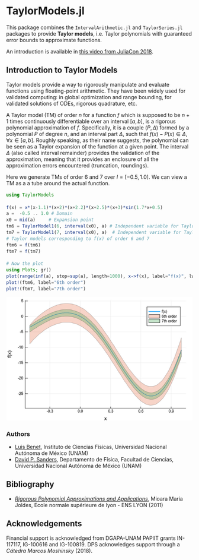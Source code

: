 # TaylorModels.jl

This package combines the `IntervalArithmetic.jl` and `TaylorSeries.jl` packages to provide **Taylor models**, i.e.
Taylor polynomials with guaranteed error bounds to approximate functions.

An introduction is available in [this video from JuliaCon 2018](https://www.youtube.com/watch?v=o1h7BUW04NI).

## Introduction to Taylor Models

Taylor models provide a way to rigorously manipulate and evaluate functions using floating-point arithmetic. They have been widely used for validated computing: in global optimization and range bounding, for validated solutions of ODEs, rigorous quadrature, etc.

A Taylor model (TM) of order $n$ for a function $f$ which is supposed to be $n + 1$ times continuously differentiable over an interval $[a,b]$, is a rigorous polynomial approximation of $f$. Specifically, it is a couple $(P, \Delta)$ formed by a polynomial $P$ of degree $n$, and an interval part $\Delta$, such that $f(x) − P(x) \in \Delta$, $\forall x ∈ [a,b]$. Roughly speaking, as their name suggests, the polynomial can be seen as a Taylor expansion of the function at a given point. The interval $\Delta$ (also called interval remainder) provides the validation of the approximation, meaning that it provides an enclosure of all the approximation errors encountered (truncation, roundings).

Here we generate TMs of order 6 and 7 over $I = [-0.5,1.0]$. We can view a TM as a a tube around the actual function.

```julia
using TaylorModels

f(x) = x*(x-1.1)*(x+2)*(x+2.2)*(x+2.5)*(x+3)*sin(1.7*x+0.5)
a =  -0.5 .. 1.0 # Domain 
x0 = mid(a)     # Expansion point
tm6 = TaylorModel1(6, interval(x0), a) # Independent variable for Taylor models, order 6
tm7 = TaylorModel1(7, interval(x0), a)  # Independent variable for Taylor models, order 7
# Taylor models corresponding to f(x) of order 6 and 7
ftm6 = f(tm6)
ftm7 = f(tm7)

# Now the plot
using Plots; gr()
plot(range(inf(a), stop=sup(a), length=1000), x->f(x), label="f(x)", lw=2, xaxis="x", yaxis="f(x)")
plot!(ftm6, label="6th order")
plot!(ftm7, label="7th order")
```
![intro_plot](./assets/intro_plot.png)

### Authors
- [Luis Benet](http://www.cicc.unam.mx/~benet/), Instituto de Ciencias Físicas, Universidad Nacional Autónoma de México (UNAM)
- [David P. Sanders](http://sistemas.fciencias.unam.mx/~dsanders), Departamento de Física, Facultad de Ciencias, Universidad Nacional Autónoma de México (UNAM)

## Bibliography
- [*Rigorous Polynomial Approximations and Applications*](https://tel.archives-ouvertes.fr/tel-00657843), Mioara Maria Joldes, Ecole normale supérieure de lyon - ENS LYON (2011)

## Acknowledgements ##

Financial support is acknowledged from DGAPA-UNAM PAPIIT grants IN-117117, IG-100616 and IG-100819. DPS acknowledges support through a *Cátedra Marcos Moshinsky* (2018).
